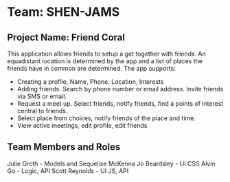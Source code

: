 # Team: SHEN-JAMS
## Project Name: Friend Coral

This application allows friends to setup a get together with friends. An equadistant location is determined by the app and a list of places the friends have in common are determined. The app supports:

- Creating a profile, Name, Phone, Location, Interests
- Adding friends. Search by phone number or email address. Invite friends via SMS or email.
- Request a meet up. Select friends, notify friends, find a points of interest central to friends.
- Select place from choices, notify friends of the place and time.
- View active meetings, edit profile, edit friends

## Team Members and Roles

Julie Groth - Models and Sequelize
McKenna Jo Beardsley - UI CSS
Alvin Go - Logic, API
Scott Reynolds - UI JS, API

